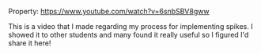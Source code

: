Property: https://www.youtube.com/watch?v=6snbSBV8gww

This is a video that I made regarding my process for implementing spikes.  I showed it to other students and many found it really useful so I figured I'd share it here!